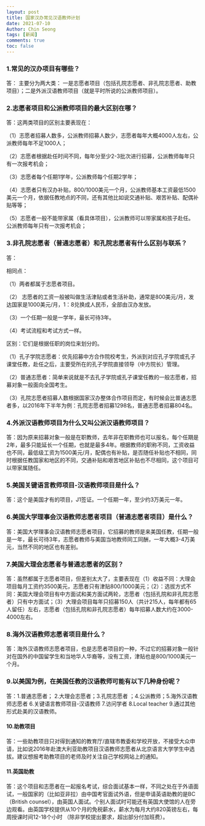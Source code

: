 ```yaml
---
layout: post
title: 国家汉办常见汉语教师计划
date: 2021-07-10
Author: Chin Seong
tags: [新闻]
comments: true
toc: false
---
```




### 1.常见的汉办项目有哪些？

答： 主要分为两大类： 一是志愿者项目（包括孔院志愿者、非孔院志愿者、助教项目）；二是外派汉语教师项目（就是平时所说的公派教师项目）。

<!-- more -->

### 2.志愿者项目和公派教师项目的最大区别在哪？

答：这两类项目的区别主要表现在：

（1）志愿者招募人数多，公派教师招募人数少，志愿者每年大概4000人左右，公派教师每年不足1000人；

（2）志愿者根据赴任时间不同，每年分至少2-3批次进行招募，公派教师每年只有一次报考机会；

（3）志愿者每个任期1学年，公派教师每个任期2学年；

（4）志愿者只有汉办补贴，800/1000美元一个月，公派教师基本工资最低1500美元一个月，依据任教地点的不同，还有其他比如说交通补贴、艰苦补贴、配偶补贴等等；

（5）志愿者一般不能带家属（看具体项目），公派教师可以带家属和孩子赴任。公派教师每年只有一次报考机会；

### 3.非孔院志愿者（普通志愿者）和孔院志愿者有什么区别与联系？
答：

相同点：

（1）两者都属于志愿者项目。 

（2） 志愿者的工资一般被叫做生活津贴或者生活补助，通常是800美元/月，发达国家是1000美元/月，1：8兑换成人民币，全部由汉办发放。

（3）一个任期一般是一学年，最长可待3年。

（4）考试流程和考试方式一样。

区别：它们是根据任职的岗位来划分的。

（1）孔子学院志愿者：优先招募中方合作院校考生，外派到对应孔子学院或孔子课堂任教，赴任之后，主要受所在的孔子学院直接领导（中方院长）管理。

（2）普通志愿者：简单来说就是不去孔子学院或孔子课堂任教的一般志愿者，招募对象一般面向全国考生。

（3）孔院志愿者招募人数根据国家汉办整体合作项目而定，有时候会比普通志愿者多，以2016年下半年为例：孔院志愿者招募1298名，普通志愿者招募804名。

### 4.外派汉语教师项目为什么又叫公派汉语教师项目？
答：因为原来招募对象一般是在职教师，去年非在职教师也可以报名，每个任期是2年，最多只能延长一个任期，也就是最多4年。根据教师的职称不同，工资收益也不同，最低级工资为1500美元/月，配偶也有补贴，是否随任补贴也不相同，同时根据任教国家和地区的不同，交通补贴和艰苦地区补贴也不尽相同，这个项目可以带家属随任。

### 5.美国关键语言教师项目-汉语教师项目是什么？
答：这个是美国才有的项目，J1签证。一个任期一年，至少约3万美元一年。

### 6.美国大学理事会汉语教师志愿者项目（普通志愿者项目）是什么？

答：美国大学理事会汉语教师志愿者项目，它招募的教师是来美国任教，任期一般是一年，最长可待3年，志愿者教师与美国当地教师同工同酬，一年大概3-4万美元，当然不同的地区也有差别。

### 7.美国大理会志愿者与普通志愿者的区别？

答：虽然都属于志愿者项目，但差别太大了，主要表现在（1）收益不同：大理会项目每月工资约3500美元，志愿者只有津贴800/1000美元；（2）：选拔方式不同：美国大理会项目有中方面试和美方面试两轮，志愿者（包括孔院和非孔院志愿者）只有中方面试；（3）大理会项目每年只招募150人（共计215人，每年都有65人留任）左右，志愿者（包括孔院和非孔院志愿者）每年招募人数大约在3000-4000左右。

### 8.海外汉语教师志愿者项目是什么？

答：海外汉语教师志愿者项目，也是志愿者项目的一种，不过它的招募对象一般针对在国外的中国留学生和当地华人华裔等，没有工资，津贴也是800/1000美元一个月。

### 9.以美国为例，在美国任教的汉语教师可能有以下几种身份呢？

答：1.普通志愿者； 2.大理会志愿者；3.孔院志愿者 ；4.公派教师；5.海外汉语教师志愿者 6.关键语言教师项目-汉语教师 7.访问学者 8.Local teacher 9.通过其他形式赴美的汉语教师。

#### 10.助教项目
答：一些助教项目只对得到通知的教育厅/直辖市教委和学校开放，不接受大众申请，比如说2016年赴澳大利亚助教项目汉语教师志愿者从北京语言大学学生中选拔。建议想报考助教项目的老师及时关注自己学校网站上的通知。

#### 11.英国助教

答：这个项目和志愿者在一起报名考试，综合面试基本一样，不同之处在于外语面试，一般国家的（比如亚非拉）由中国考官面试外语，但是申请英语助教的是BC（British counsel），由英国人面试。个别人面试时可能还有英国大使馆的人在旁边观看。由英国学校提供从10个月的免税薪水，薪水为每月大约820英镑左右，每周授课时间12-18个小时 （除非学校提出要求，超出部分付加班费）。
